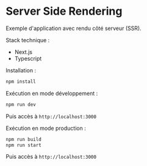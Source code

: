 # Server Side Rendering

Exemple d'application avec rendu côté serveur (SSR).

Stack technique :

- Next.js
- Typescript

Installation :

```bash
npm install
```

Exécution en mode développement :

```bash
npm run dev
```

Puis accès à `http://localhost:3000`

Exécution en mode production :

```bash
npm run build
npm run start
```

Puis accès à `http://localhost:3000`
